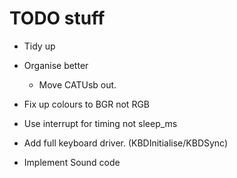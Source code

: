 # TODO stuff

- Tidy up
- Organise better
	- Move CATUsb out.
- Fix up colours to BGR not RGB

- Use interrupt for timing not sleep_ms
- Add full keyboard driver. (KBDInitialise/KBDSync)
- Implement Sound code